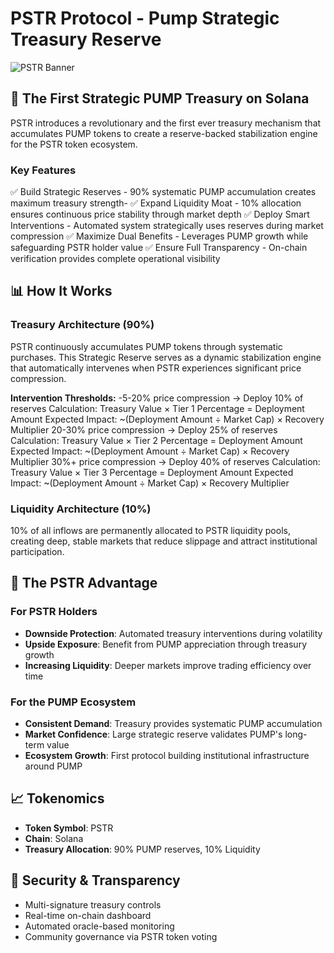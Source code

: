 # PSTR Protocol - Pump Strategic Treasury Reserve

![PSTR Banner](https://i.imgur.com/fAysxFU.jpeg)

## 🚀 The First Strategic PUMP Treasury on Solana

PSTR introduces a revolutionary and the first ever treasury mechanism that accumulates PUMP tokens to create a reserve-backed stabilization engine for the PSTR token ecosystem.

### Key Features

✅ Build Strategic Reserves - 90% systematic PUMP accumulation creates maximum treasury strength-
✅ Expand Liquidity Moat - 10% allocation ensures continuous price stability through market depth
✅ Deploy Smart Interventions - Automated system strategically uses reserves during market compression
✅ Maximize Dual Benefits - Leverages PUMP growth while safeguarding PSTR holder value
✅ Ensure Full Transparency - On-chain verification provides complete operational visibility

## 📊 How It Works

### Treasury Architecture (90%)

PSTR continuously accumulates PUMP tokens through systematic purchases. This Strategic Reserve serves as a dynamic stabilization engine that automatically intervenes when PSTR experiences significant price compression.

**Intervention Thresholds:**
-5-20% price compression → Deploy 10% of reserves
Calculation: Treasury Value × Tier 1 Percentage = Deployment Amount
Expected Impact: ~(Deployment Amount ÷ Market Cap) × Recovery Multiplier
20-30% price compression → Deploy 25% of reserves
Calculation: Treasury Value × Tier 2 Percentage = Deployment Amount
Expected Impact: ~(Deployment Amount ÷ Market Cap) × Recovery Multiplier
30%+ price compression → Deploy 40% of reserves
Calculation: Treasury Value × Tier 3 Percentage = Deployment Amount
Expected Impact: ~(Deployment Amount ÷ Market Cap) × Recovery Multiplier

### Liquidity Architecture (10%)

10% of all inflows are permanently allocated to PSTR liquidity pools, creating deep, stable markets that reduce slippage and attract institutional participation.

## 🎯 The PSTR Advantage

### For PSTR Holders
- **Downside Protection**: Automated treasury interventions during volatility
- **Upside Exposure**: Benefit from PUMP appreciation through treasury growth
- **Increasing Liquidity**: Deeper markets improve trading efficiency over time

### For the PUMP Ecosystem
- **Consistent Demand**: Treasury provides systematic PUMP accumulation
- **Market Confidence**: Large strategic reserve validates PUMP's long-term value
- **Ecosystem Growth**: First protocol building institutional infrastructure around PUMP

## 📈 Tokenomics

- **Token Symbol**: PSTR
- **Chain**: Solana
- **Treasury Allocation**: 90% PUMP reserves, 10% Liquidity

## 🔐 Security & Transparency

- Multi-signature treasury controls
- Real-time on-chain dashboard
- Automated oracle-based monitoring
- Community governance via PSTR token voting
